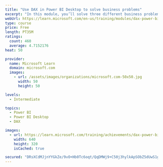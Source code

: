 ```yaml
---
title: "Use DAX in Power BI Desktop to solve business problems"
excerpt: "In this module, you’ll solve three different business problems by optimizing the data model and creating Data Analysis Expressions (DAX) calculations."
webUrl: https://learn.microsoft.com/en-us/training/modules/dax-power-bi-solve-problems/
type: course
price: Free
length: PT35M
ratings:
  count: 460
  average: 4.7152176
heat: 50

provider:
  name: Microsoft Learn
  domain: microsoft.com
  images:
    - url: /assets/images/organizations/microsoft.com-50x50.jpg
      width: 50
      height: 50

levels:
  - Intermediate

topics:
  - Power BI
  - Power BI Desktop
  - DAX

images:
  - url: https://learn.microsoft.com/training/achievements/dax-power-bi-solve-problems-social.png
    width: 640
    height: 320
    isCached: true

secured: "DRsXCdMJjnYYGkZe/9vO+Hb0Tc6oqt/QqDMWj9+C50j3hylkApSObZ5dUwS1gOEy+GGLTRgvjW8V9+U6rTb2PQEjFI9c8gxEPXr3XCP7WtRWt+5CkC1DWO2N3N9XgkWqGdFt8r7NR1yY2iHPTsb3GcbMbLc08NwrFovlf+bwSWEzu8o3grazZgaijaHqX0FxZg7Z77Uhb/FqHDa1MgCBaoEbDuEGKvXojxxdhfXF8GWZOtmEUmMaRvwIYWyvcrcfxYeQkINEgpcNSwpvrO/oy/qRRLzt9oCJ89WmKkSnX1z8od+Jsfj3heEM1eWasgd31uhiJKVMnFrNOgdm5nl1YRGVXfWeXedQ60KD4Euc3LIkHJM1x0Ov3oKehjkL9qsf6e1l8oyW4vCMCMzDyQs8zIbNyRn+mC46gV2/0tYivdU=;9Be3KR1C+Cn9QJ6wahYcsQ=="
---
```


